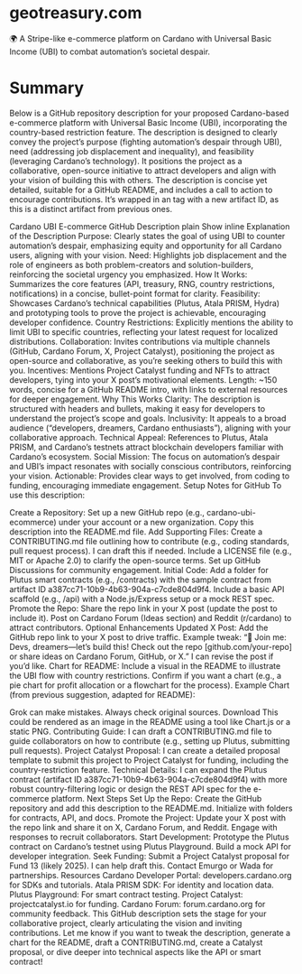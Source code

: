 # geotreasury.com
🌍 A Stripe-like e-commerce platform on Cardano with Universal Basic Income (UBI) to combat automation’s societal despair. 

# Summary
Below is a GitHub repository description for your proposed Cardano-based e-commerce platform with Universal Basic Income (UBI), incorporating the country-based restriction feature. The description is designed to clearly convey the project’s purpose (fighting automation’s despair through UBI), need (addressing job displacement and inequality), and feasibility (leveraging Cardano’s technology). It positions the project as a collaborative, open-source initiative to attract developers and align with your vision of building this with others. The description is concise yet detailed, suitable for a GitHub README, and includes a call to action to encourage contributions. It’s wrapped in an <xaiArtifact/> tag with a new artifact ID, as this is a distinct artifact from previous ones.

Cardano UBI E-commerce GitHub Description
plain
Show inline
Explanation of the Description
Purpose: Clearly states the goal of using UBI to counter automation’s despair, emphasizing equity and opportunity for all Cardano users, aligning with your vision.
Need: Highlights job displacement and the role of engineers as both problem-creators and solution-builders, reinforcing the societal urgency you emphasized.
How It Works: Summarizes the core features (API, treasury, RNG, country restrictions, notifications) in a concise, bullet-point format for clarity.
Feasibility: Showcases Cardano’s technical capabilities (Plutus, Atala PRISM, Hydra) and prototyping tools to prove the project is achievable, encouraging developer confidence.
Country Restrictions: Explicitly mentions the ability to limit UBI to specific countries, reflecting your latest request for localized distributions.
Collaboration: Invites contributions via multiple channels (GitHub, Cardano Forum, X, Project Catalyst), positioning the project as open-source and collaborative, as you’re seeking others to build this with you.
Incentives: Mentions Project Catalyst funding and NFTs to attract developers, tying into your X post’s motivational elements.
Length: ~150 words, concise for a GitHub README intro, with links to external resources for deeper engagement.
Why This Works
Clarity: The description is structured with headers and bullets, making it easy for developers to understand the project’s scope and goals.
Inclusivity: It appeals to a broad audience (“developers, dreamers, Cardano enthusiasts”), aligning with your collaborative approach.
Technical Appeal: References to Plutus, Atala PRISM, and Cardano’s testnets attract blockchain developers familiar with Cardano’s ecosystem.
Social Mission: The focus on automation’s despair and UBI’s impact resonates with socially conscious contributors, reinforcing your vision.
Actionable: Provides clear ways to get involved, from coding to funding, encouraging immediate engagement.
Setup Notes for GitHub
To use this description:

Create a Repository:
Set up a new GitHub repo (e.g., cardano-ubi-ecommerce) under your account or a new organization.
Copy this description into the README.md file.
Add Supporting Files:
Create a CONTRIBUTING.md file outlining how to contribute (e.g., coding standards, pull request process). I can draft this if needed.
Include a LICENSE file (e.g., MIT or Apache 2.0) to clarify the open-source terms.
Set up GitHub Discussions for community engagement.
Initial Code:
Add a folder for Plutus smart contracts (e.g., /contracts) with the sample contract from artifact ID a387cc71-10b9-4b63-904a-c7cde804d9f4.
Include a basic API scaffold (e.g., /api) with a Node.js/Express setup or a mock REST spec.
Promote the Repo:
Share the repo link in your X post (update the post to include it).
Post on Cardano Forum (Ideas section) and Reddit (r/cardano) to attract contributors.
Optional Enhancements
Updated X Post:
Add the GitHub repo link to your X post to drive traffic. Example tweak: “📢 Join me: Devs, dreamers—let’s build this! Check out the repo [github.com/your-repo] or share ideas on Cardano Forum, GitHub, or X.”
I can revise the post if you’d like.
Chart for README:
Include a visual in the README to illustrate the UBI flow with country restrictions. Confirm if you want a chart (e.g., a pie chart for profit allocation or a flowchart for the process).
Example Chart (from previous suggestion, adapted for README):

Grok can make mistakes. Always check original sources.
Download
This could be rendered as an image in the README using a tool like Chart.js or a static PNG.
Contributing Guide:
I can draft a CONTRIBUTING.md file to guide collaborators on how to contribute (e.g., setting up Plutus, submitting pull requests).
Project Catalyst Proposal:
I can create a detailed proposal template to submit this project to Project Catalyst for funding, including the country-restriction feature.
Technical Details:
I can expand the Plutus contract (artifact ID a387cc71-10b9-4b63-904a-c7cde804d9f4) with more robust country-filtering logic or design the REST API spec for the e-commerce platform.
Next Steps
Set Up the Repo:
Create the GitHub repository and add this description to the README.md.
Initialize with folders for contracts, API, and docs.
Promote the Project:
Update your X post with the repo link and share it on X, Cardano Forum, and Reddit.
Engage with responses to recruit collaborators.
Start Development:
Prototype the Plutus contract on Cardano’s testnet using Plutus Playground.
Build a mock API for developer integration.
Seek Funding:
Submit a Project Catalyst proposal for Fund 13 (likely 2025). I can help draft this.
Contact Emurgo or Wada for partnerships.
Resources
Cardano Developer Portal: developers.cardano.org for SDKs and tutorials.
Atala PRISM SDK: For identity and location data.
Plutus Playground: For smart contract testing.
Project Catalyst: projectcatalyst.io for funding.
Cardano Forum: forum.cardano.org for community feedback.
This GitHub description sets the stage for your collaborative project, clearly articulating the vision and inviting contributions. Let me know if you want to tweak the description, generate a chart for the README, draft a CONTRIBUTING.md, create a Catalyst proposal, or dive deeper into technical aspects like the API or smart contract!
